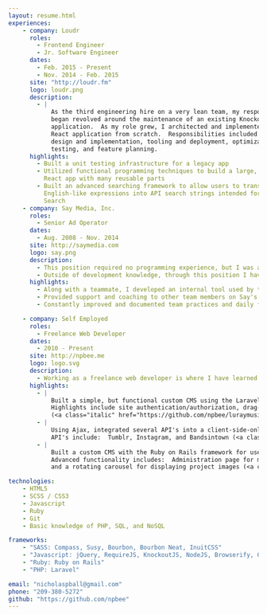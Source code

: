 ```yaml
---
layout: resume.html
experiences:
    - company: Loudr
      roles: 
        - Frontend Engineer
        - Jr. Software Engineer
      dates: 
        - Feb. 2015 - Present
        - Nov. 2014 - Feb. 2015
      site: "http://loudr.fm"
      logo: loudr.png
      description:
        - |
            As the third engineering hire on a very lean team, my responsibilities 
            began revolved around the maintenance of an existing KnockoutJS
            application.  As my role grew, I architected and implemented a large
            React application from scratch.  Responsibilities included framework
            design and implementation, tooling and deployment, optimization,
            testing, and feature planning.
      highlights:
        - Built a unit testing infrastructure for a legacy app
        - Utilized functional programming techniques to build a large, complex
          React app with many reusable parts
        - Built an advanced searching framework to allow users to transform
          English-like expressions into API search strings intended for Elastic
          Search
    - company: Say Media, Inc.
      roles: 
        - Senior Ad Operator
      dates: 
        - Aug. 2008 - Nov. 2014
      site: http://saymedia.com
      logo: say.png
      description: 
        - This position required no programming experience, but I was able to incorporate productive development aspects on my own accord.  Throughout my time, I evolved the position into one that provided go-to support for our advanced Javascript functionality, simple Javascript modules for daily use, and debugging of partner sites.
        - Outside of development knowledge, through this position I have attained several years of experience working simultaneously with multiple teams, coaching and mentoring junior teammates, and communicating in a client-facing manner.
      highlights:
        - Along with a teammate, I developed an internal tool used by the entire company for daily data analysis.
        - Provided support and coaching to other team members on Say's more advanced Javascript technology.  
        - Constantly improved and documented team practices and daily functions.

    - company: Self Employed
      roles: 
        - Freelance Web Developer
      dates: 
        - 2010 - Present
      site: http://npbee.me
      logo: logo.svg
      description:
        - Working as a freelance web developer is where I have learned the bulk of my development knowledge.  Beginning with basic HTML and CSS, I have since advanced to fluency in SCSS and Javascript as well as beginning aptitude in Ruby, PHP and SQL.  I've worked with both client-side and server-side apps.
      highlights:
        - |
            Built a simple, but functional custom CMS using the Laravel PHP framework.  
            Highlights include site authentication/authorization, drag-and-drop image manipulation, and a custom Soundcloud integration. 
            (<a class="italic" href="https://github.com/npbee/luraymusic.com">Link</a>)
        - |
            Using Ajax, integrated several API's into a client-side-only app.  
            API's include:  Tumblr, Instagram, and Bandsintown (<a class="italic" href="https://github.com/npbee/scarey.org">Link</a>)
        - |
            Built a custom CMS with the Ruby on Rails framework for use as a personal blog and portfolio.  
            Advanced functionality includes:  Administration page for manipulating posts and projects, Markdown support for posts with real-time preview, 
            and a rotating carousel for displaying project images (<a class="italic" href="https://github.com/npbee/npb">Link</a>)

technologies:
    - HTML5
    - SCSS / CSS3
    - Javascript
    - Ruby
    - Git
    - Basic knowledge of PHP, SQL, and NoSQL

frameworks:
    - "SASS: Compass, Susy, Bourbon, Bourbon Neat, InuitCSS"
    - "Javascript: jQuery, RequireJS, KnockoutJS, NodeJS, Browserify, Gulp, Mocha, Chai, React"
    - "Ruby: Ruby on Rails"
    - "PHP: Laravel"

email: "nicholaspball@gmail.com"
phone: "209-380-5272"
github: "https://github.com/npbee"
---
```


